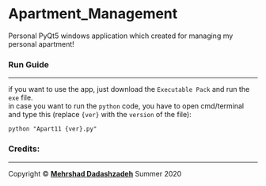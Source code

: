 # Apartment_Management
Personal PyQt5 windows application which created for managing my personal apartment!

### Run Guide
----
if you want to use the app, just download the `Executable Pack` and run the `exe` file.\
in case you want to run the `python` code, you have to open cmd/terminal and type this (replace `{ver}` with the `version` of the file):
```
python "Apart11 {ver}.py"
```

### Credits:
----------
Copyright © **[Mehrshad Dadashzadeh](https://www.linkedin.com/in/mehrshad-dadashzadeh-7053491b3/)** Summer 2020
